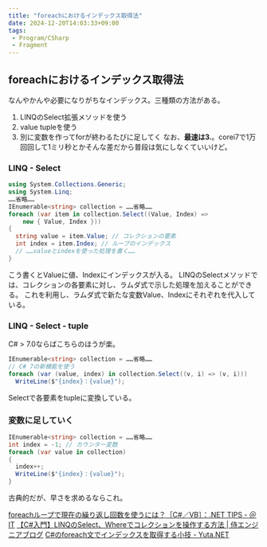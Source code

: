 ```yaml
---
title: "foreachにおけるインデックス取得法"
date: 2024-12-20T14:03:33+09:00
tags:
 - Program/CSharp
 - Fragment
---
```


## foreachにおけるインデックス取得法
なんやかんや必要になりがちなインデックス。三種類の方法がある。
1. LINQのSelect拡張メソッドを使う
2. value tupleを使う
3. 別に変数を作ってforが終わるたびに足してく
なお、**最速は3.**。corei7で1万回回して1ミリ秒とかそんな差だから普段は気にしなくていいけど。
### LINQ - Select
```csharp
using System.Collections.Generic;
using System.Linq;
……省略……
IEnumerable<string> collection = ……省略……
foreach (var item in collection.Select((Value, Index) =>
	new { Value, Index }))
{
  string value = item.Value; // コレクションの要素
  int index = item.Index; // ループのインデックス
  // ……valueとindexを使った処理を書く……
}
```

こう書くとValueに値、Indexにインデックスが入る。
LINQのSelectメソッドでは、コレクションの各要素に対し、ラムダ式で示した処理を加えることができる。
これを利用し、ラムダ式で新たな変数Value、Indexにそれぞれを代入している。

### LINQ - Select - tuple
C# > 7.0ならばこちらのほうが楽。

```csharp
IEnumerable<string> collection = ……省略……
// C# 7の新機能を使う
foreach (var (value, index) in collection.Select((v, i) => (v, i)))
  WriteLine($"{index}：{value}");

```

Selectで各要素をtupleに変換している。

### 変数に足していく
```csharp
IEnumerable<string> collection = ……省略……
int index = -1; // カウンター変数
foreach (var value in collection)
{
  index++;
  WriteLine($"{index}：{value}");
}
```
古典的だが、早さを求めるならこれ。

[foreachループで現在の繰り返し回数を使うには？［C#／VB］：.NET TIPS - ＠IT](https://www.atmarkit.co.jp/ait/articles/1702/22/news019.html)
[【C#入門】LINQのSelect、Whereでコレクションを操作する方法 \| 侍エンジニアブログ](https://www.sejuku.net/blog/47172)
[C#のforeach文でインデックスを取得する小技 - Yuta.NET](https://yutacore.com/csharp/foreach001.html)